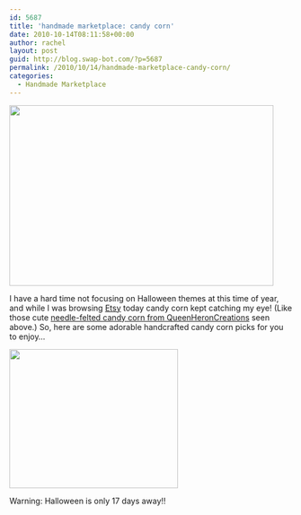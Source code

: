 ```yaml
---
id: 5687
title: 'handmade marketplace: candy corn'
date: 2010-10-14T08:11:58+00:00
author: rachel
layout: post
guid: http://blog.swap-bot.com/?p=5687
permalink: /2010/10/14/handmade-marketplace-candy-corn/
categories:
  - Handmade Marketplace
---
```

[<img src="http://blog.swap-bot.com/wp-content/uploads/2010/10/candycorn.gif" alt="" title="candycorn" width="470" height="322" class="aligncenter size-full wp-image-5688" srcset="http://blog.swap-bot.com/wp-content/uploads/2010/10/candycorn-300x205.gif 300w, http://blog.swap-bot.com/wp-content/uploads/2010/10/candycorn.gif 470w" sizes="(max-width: 470px) 100vw, 470px" />](http://www.etsy.com/listing/57961458/needle-felted-candy-corn?ref=v1_other_1)

I have a hard time not focusing on Halloween themes at this time of year, and while I was browsing [Etsy](http://www.etsy.com/) today candy corn kept catching my eye! (Like those cute [needle-felted candy corn from QueenHeronCreations](http://www.etsy.com/listing/57961458/needle-felted-candy-corn?ref=v1_other_1) seen above.) So, here are some adorable handcrafted candy corn picks for you to enjoy&#8230;

[<img src="http://blog.swap-bot.com/wp-content/uploads/2010/10/Screen-shot-2010-10-21-at-12.10.29-PM-300x248.png" alt="" title="Screen shot 2010-10-21 at 12.10.29 PM" width="300" height="248" class="aligncenter size-medium wp-image-5708" srcset="http://blog.swap-bot.com/wp-content/uploads/2010/10/Screen-shot-2010-10-21-at-12.10.29-PM-300x248.png 300w, http://blog.swap-bot.com/wp-content/uploads/2010/10/Screen-shot-2010-10-21-at-12.10.29-PM.png 587w" sizes="(max-width: 300px) 100vw, 300px" />](http://blog.swap-bot.com/wp-content/uploads/2010/10/Screen-shot-2010-10-21-at-12.10.29-PM.png)

Warning: Halloween is only 17 days away!!
